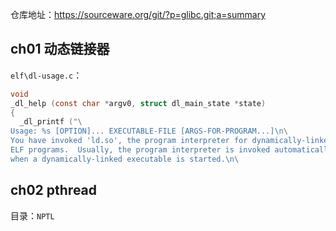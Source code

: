 仓库地址：https://sourceware.org/git/?p=glibc.git;a=summary







## ch01 动态链接器

`elf\dl-usage.c`：

```c
void
_dl_help (const char *argv0, struct dl_main_state *state)
{
  _dl_printf ("\
Usage: %s [OPTION]... EXECUTABLE-FILE [ARGS-FOR-PROGRAM...]\n\
You have invoked 'ld.so', the program interpreter for dynamically-linked\n\
ELF programs.  Usually, the program interpreter is invoked automatically\n\
when a dynamically-linked executable is started.\n\
```







## ch02 pthread

目录：`NPTL`

